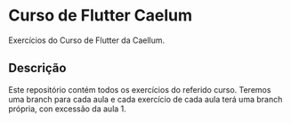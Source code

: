 # Curso de Flutter Caelum  

Exercícios do Curso de Flutter da Caellum.


## Descrição

Este repositório contém todos os exercícios do referido curso. Teremos uma branch para cada aula e cada exercício de cada aula terá uma branch própria, con excessão da aula 1.